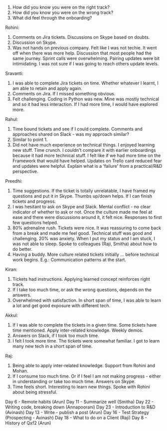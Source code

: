 1. How did you know you were on the right track?
2. How did you know you were on the wrong track?
3. What did feel through the onboarding?


Rohini:
1. Comments on Jira tickets. Discussions on Skype based on doubts.
2. Discussion on Skype. 
3. Was not hands on previous company. Felt like I was not techie. It went off when there was more help. Discussion that most people had the same journey. Sprint calls were overwhelming. Pairing updates were bit intimidating. I was not sure if I was going to reach others update levels.


Sravanti:
1. I was able to complete Jira tickets on time. Whether whatever I learnt, I am able to retain and apply again. 
2. Comments on Jira. If I missed something obvious. 
3. Felt challenging. Coding in Python was new. Mine was mostly technical and so it had less interaction. If I had more time, I would have explored more. 

Rahul:
1. Time bound tickets and see if I could complete. Comments and approaches shared on Slack - was my approach similar?
2. Similar to point 1. 
3. Did not have much experience on technical things. I enjoyed learning new stuff. Time crunch. I couldn't compare it with earlier onboardings because it had more technical stuff. I felt like if we had more time on the Framework that would have helped. Updates on Trello card reduced fear and updates were helpful. Explain what is a 'failure' from a practical/R&D perspective.   

Preedhi:
1. Time suggestions. If the ticket is totally unrelatable, I have framed my questions and put it in Skype. Thumbs up/down helps. If I can finish tickets and progress.
2. I was hesitant to ask on Skype and Slack. Mental conflict - no clear indicator of whether to ask or not. Once the culture made me feel at ease and there were discussions around it, it felt nice. Responses to first few questions helped.
3. 80% adrenaline rush. Tickets were nice. It was reassuring to come back from a break and made me feel good. Technical stuff was good and challenging. 20% was anxiety. When I put my status and I am stuck, I was not able to sleep. Spoke to colleagues (Raji, Smitha) about how to do better.
4. Having a buddy. More culture related tickets initially ... before technical work begins. E.g.: Communication patterns at the start.


Kiran:
1. Tickets had instructions. Applying learned concept reinforces right track.
2. If I take too much time, or ask the wrong questions, depends on the answers. 
3. Overwhelmed with satisfaction. In short span of time, I was able to learn a lot and get good exposure with different tech. 

Akkul:
1. If I was able to complete the tickets in a given time. Some tickets have time mentioned. Apply inter-related knowledge. Weekly demos. 
2. Answers on Slack, if I took too much time. 
3. I felt I took more time. The tickets were somewhat familiar. I got to learn many new tech in a short span of time.

Raj:
1. Being able to apply inter-related knowledge. Support from Rohini and Mohan. 
2. If I consume too much time. Or if I feel I am not making progress - either in understanding or take too much time. Answers on Skype.
3. Time feels short. Interesting to learn new things. Spoke with Rohini about being stressful. 


Day 6 - Remote habits (Arun)
Day 11 - Summarize well (Smitha)
Day 22 - Writing code, breaking down (Annapoorani)
Day 23 - Introduction to R&D (Avinash)
Day 13 - Write - publish a post (Arun)
Day 16 - Test Strategy (Prospecting - Avinash)
Day 18 - What to do on a Client (Raji)
Day 8 - History of Qxf2 (Arun)
